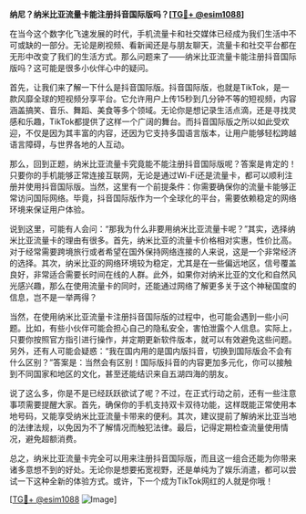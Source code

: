 **纳尼？纳米比亚流量卡能注册抖音国际版吗？[[TG💪+ @esim1088](https://t.me/s/esim1088)]**

在当今这个数字化飞速发展的时代，手机流量卡和社交媒体已经成为我们生活中不可或缺的一部分。无论是刷视频、看新闻还是与朋友聊天，流量卡和社交平台都在无形中改变了我们的生活方式。那么问题来了——纳米比亚流量卡能注册抖音国际版吗？这可能是很多小伙伴心中的疑问。

首先，让我们来了解一下什么是抖音国际版。抖音国际版，也就是TikTok，是一款风靡全球的短视频分享平台。它允许用户上传15秒到几分钟不等的短视频，内容涵盖搞笑、音乐、舞蹈、美食等多个领域。无论你是想记录生活点滴，还是寻找灵感和乐趣，TikTok都提供了这样一个广阔的舞台。而抖音国际版之所以如此受欢迎，不仅是因为其丰富的内容，还因为它支持多国语言版本，让用户能够轻松跨越语言障碍，与世界各地的人互动。

那么，回到正题，纳米比亚流量卡究竟能不能注册抖音国际版呢？答案是肯定的！只要你的手机能够正常连接互联网，无论是通过Wi-Fi还是流量卡，都可以顺利注册并使用抖音国际版。当然，这里有一个前提条件：你需要确保你的流量卡能够正常访问国际网络。毕竟，抖音国际版作为一个全球化的平台，需要依赖稳定的网络环境来保证用户体验。

说到这里，可能有人会问：“那我为什么非要用纳米比亚流量卡呢？”其实，选择纳米比亚流量卡的理由有很多。首先，纳米比亚的流量卡价格相对实惠，性价比高。对于经常需要跨境旅行或者希望在国外保持网络连接的人来说，这是一个非常经济的选择。其次，纳米比亚的网络环境较为稳定，尤其是在一些偏远地区，信号覆盖良好，非常适合需要长时间在线的人群。此外，如果你对纳米比亚的文化和自然风光感兴趣，那么在使用流量卡的同时，还能通过网络了解更多关于这个神秘国度的信息，岂不是一举两得？

当然，在使用纳米比亚流量卡注册抖音国际版的过程中，也可能会遇到一些小问题。比如，有些小伙伴可能会担心自己的隐私安全，害怕泄露个人信息。实际上，只要你按照官方指引进行操作，并定期更新软件版本，就可以有效避免这些问题。另外，还有人可能会疑惑：“我在国内用的是国内版抖音，切换到国际版会不会有什么区别？”答案是：当然会有区别！国际版抖音的内容更加多元化，你可以接触到不同国家和地区的文化，甚至还能结识来自五湖四海的朋友。

说了这么多，你是不是已经跃跃欲试了呢？不过，在正式行动之前，还有一些注意事项需要提醒大家。首先，确保你的手机支持双卡双待功能，这样既能正常使用本地号码，又能享受纳米比亚流量卡带来的便利。其次，建议提前了解纳米比亚当地的法律法规，以免因为不了解情况而触犯法律。最后，记得定期检查流量使用情况，避免超额消费。

总之，纳米比亚流量卡完全可以用来注册抖音国际版，而且这一组合还能为你带来诸多意想不到的好处。无论你是想要拓宽视野，还是单纯为了娱乐消遣，都可以尝试一下这种全新的体验方式。或许，下一个成为TikTok网红的人就是你哦！

[[TG💪+ @esim1088](https://t.me/s/esim1088) ![Image](https://i.postimg.cc/4NQfJmqS/Snipaste-2025-05-13-00-14-12.png)]